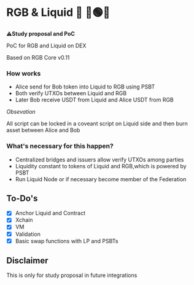 # RGB & Liquid 🌊 🔴🟢🔵

⚠️**Study proposal and PoC**

PoC for RGB and Liquid on DEX

Based on RGB Core v0.11

### How works

- Alice send for Bob token into Liquid to RGB using PSBT
- Both verify UTXOs between Liquid and RGB
- Later Bob receive USDT from Liquid and Alice USDT from RGB

*Obsevation*

All script can be locked in a coveant script on Liquid side and then burn asset between Alice and Bob

### What's necessary for this happen?

 - Centralized bridges and issuers allow verify UTXOs among parties
 - Liquidity constant to tokens of Liquid and RGB,which is powered by PSBT
 - Run Liquid Node or if necessary become member of the Federation

   
## To-Do's

- [x] Anchor Liquid and Contract
- [x] Xchain
- [x] VM
- [x] Validation
- [x] Basic swap functions with LP and PSBTs

## Disclaimer

This is only for study proposal in future integrations
